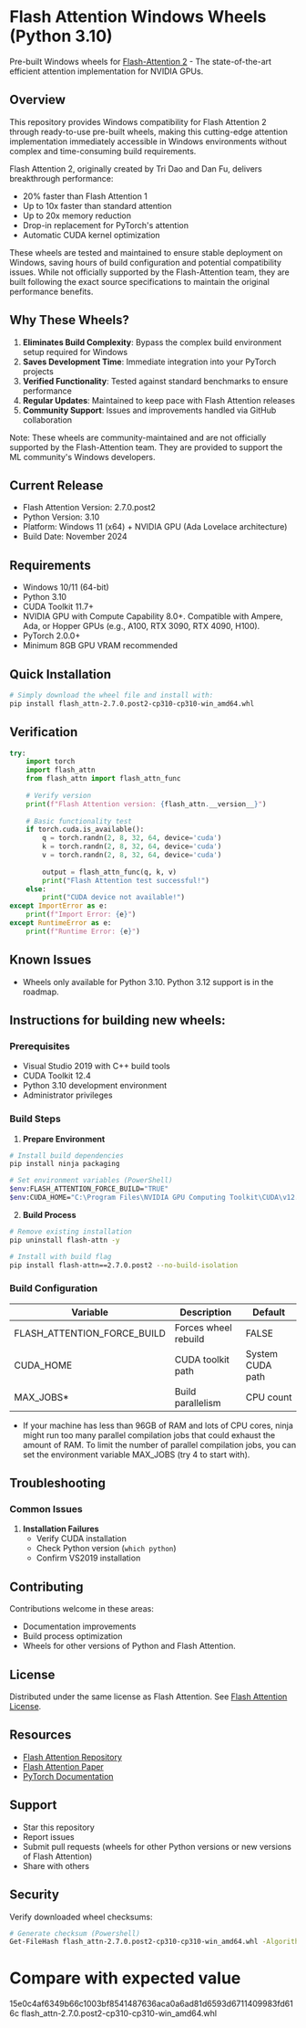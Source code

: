 # Flash Attention Windows Wheels (Python 3.10)

Pre-built Windows wheels for [Flash-Attention 2](https://github.com/Dao-AILab/flash-attention) - The state-of-the-art efficient attention implementation for NVIDIA GPUs.

## Overview 

This repository provides Windows compatibility for Flash Attention 2 through ready-to-use pre-built wheels, making this cutting-edge attention implementation immediately accessible in Windows environments without complex and time-consuming build requirements.

Flash Attention 2, originally created by Tri Dao and Dan Fu, delivers breakthrough performance:
- 20% faster than Flash Attention 1 
- Up to 10x faster than standard attention
- Up to 20x memory reduction
- Drop-in replacement for PyTorch's attention
- Automatic CUDA kernel optimization

These wheels are tested and maintained to ensure stable deployment on Windows, saving hours of build configuration and potential compatibility issues. While not officially supported by the Flash-Attention team, they are built following the exact source specifications to maintain the original performance benefits.

## Why These Wheels?

1. **Eliminates Build Complexity**: Bypass the complex build environment setup required for Windows
2. **Saves Development Time**: Immediate integration into your PyTorch projects
3. **Verified Functionality**: Tested against standard benchmarks to ensure performance
4. **Regular Updates**: Maintained to keep pace with Flash Attention releases
5. **Community Support**: Issues and improvements handled via GitHub collaboration

Note: These wheels are community-maintained and are not officially supported by the Flash-Attention team. They are provided to support the ML community's Windows developers.

## Current Release

- Flash Attention Version: 2.7.0.post2
- Python Version: 3.10
- Platform: Windows 11 (x64) + NVIDIA GPU (Ada Lovelace architecture)
- Build Date: November 2024

## Requirements

- Windows 10/11 (64-bit)
- Python 3.10
- CUDA Toolkit 11.7+
- NVIDIA GPU with Compute Capability 8.0+. Compatible with Ampere, Ada, or Hopper GPUs (e.g., A100, RTX 3090, RTX 4090, H100).
- PyTorch 2.0.0+
- Minimum 8GB GPU VRAM recommended

## Quick Installation

```sh
# Simply download the wheel file and install with:
pip install flash_attn-2.7.0.post2-cp310-cp310-win_amd64.whl
```

## Verification

```python
try:
    import torch
    import flash_attn
    from flash_attn import flash_attn_func
    
    # Verify version
    print(f"Flash Attention version: {flash_attn.__version__}")
    
    # Basic functionality test
    if torch.cuda.is_available():
        q = torch.randn(2, 8, 32, 64, device='cuda')
        k = torch.randn(2, 8, 32, 64, device='cuda')
        v = torch.randn(2, 8, 32, 64, device='cuda')
        
        output = flash_attn_func(q, k, v)
        print("Flash Attention test successful!")
    else:
        print("CUDA device not available!")
except ImportError as e:
    print(f"Import Error: {e}")
except RuntimeError as e:
    print(f"Runtime Error: {e}")
```

## Known Issues

- Wheels only available for Python 3.10. Python 3.12 support is in the roadmap.

## Instructions for building new wheels:

### Prerequisites

- Visual Studio 2019 with C++ build tools
- CUDA Toolkit 12.4
- Python 3.10 development environment
- Administrator privileges

### Build Steps

1. **Prepare Environment**
```sh
# Install build dependencies
pip install ninja packaging

# Set environment variables (PowerShell)
$env:FLASH_ATTENTION_FORCE_BUILD="TRUE"
$env:CUDA_HOME="C:\Program Files\NVIDIA GPU Computing Toolkit\CUDA\v12.4"
```

2. **Build Process**
```sh
# Remove existing installation
pip uninstall flash-attn -y

# Install with build flag
pip install flash-attn==2.7.0.post2 --no-build-isolation
```

### Build Configuration

| Variable | Description | Default |
|----------|-------------|---------|
| FLASH_ATTENTION_FORCE_BUILD | Forces wheel rebuild | FALSE |
| CUDA_HOME | CUDA toolkit path | System CUDA path |
| MAX_JOBS* | Build parallelism | CPU count |

* If your machine has less than 96GB of RAM and lots of CPU cores, ninja might run too many parallel compilation jobs that could exhaust the amount of RAM. To limit the number of parallel compilation jobs, you can set the environment variable MAX_JOBS (try 4 to start with).

## Troubleshooting

### Common Issues

1. **Installation Failures**
   - Verify CUDA installation
   - Check Python version (`which python`)
   - Confirm VS2019 installation

## Contributing

Contributions welcome in these areas:
- Documentation improvements
- Build process optimization
- Wheels for other versions of Python and Flash Attention.

## License

Distributed under the same license as Flash Attention. See [Flash Attention License](https://github.com/Dao-AILab/flash-attention/blob/main/LICENSE).

## Resources

- [Flash Attention Repository](https://github.com/Dao-AILab/flash-attention)
- [Flash Attention Paper](https://tridao.me/publications/flash2/flash2.pdf)
- [PyTorch Documentation](https://pytorch.org/)

## Support

- Star this repository
- Report issues
- Submit pull requests (wheels for other Python versions or new versions of Flash Attention)
- Share with others

## Security

Verify downloaded wheel checksums:
```sh
# Generate checksum (Powershell)
Get-FileHash flash_attn-2.7.0.post2-cp310-cp310-win_amd64.whl -Algorithm SHA256
```
# Compare with expected value
15e0c4af6349b66c1003bf8541487636aca0a6ad81d6593d6711409983fd616c  flash_attn-2.7.0.post2-cp310-cp310-win_amd64.whl
